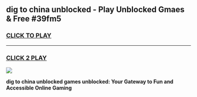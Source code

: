 
## dig to china unblocked - Play Unblocked Gmaes & Free #39fm5
<h3>
<a href="https://news.freeplayer.one?title=dig_to_china_unblocked&ref=03M">CLICK TO PLAY</a></h3>
<hr>

<h3>
<a href="https://news.freeplayer.one?title=dig_to_china_unblocked&ref=03M">CLICK 2 PLAY</a>
  
</h3>

<a href="https://news.freeplayer.one?title=dig_to_china_unblocked&ref=03M"><img src="https://clearcache.store/games.png"></a>


**dig to china unblocked games unblocked: Your Gateway to Fun and Accessible Online Gaming**
